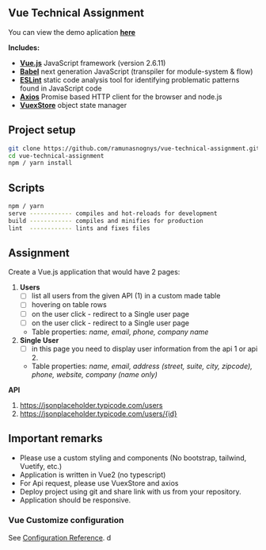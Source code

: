 ## Vue Technical Assignment

You can view the demo aplication [**here**]()

<b>Includes:</b>
- [**Vue.js**](https://vuejs.org//) JavaScript framework (version 2.6.11)
- [**Babel**](https://babeljs.io/) next generation JavaScript (transpiler for module-system & flow)
- [**ESLint**](https://eslint.org/) static code analysis tool for identifying problematic patterns found in JavaScript code
- [**Axios**](https://github.com/axios/axios) Promise based HTTP client for the browser and node.js
- [**VuexStore**](https://vuex.vuejs.org/guide/) object state manager

## Project setup

```bash
git clone https://github.com/ramunasnognys/vue-technical-assignment.git
cd vue-technical-assignment
npm / yarn install
```

## Scripts 

```bash
npm / yarn
serve ------------ compiles and hot-reloads for development
build ------------ compiles and minifies for production
lint  ------------ lints and fixes files
```

## Assignment 
Create a Vue.js application that would have 2 pages:
1. **Users**
   - [ ] list all users from the given API (1) in a custom made table
   - [ ] hovering on table rows
   - [ ] on the user click - redirect to a Single user page
   - [ ] on the user click - redirect to a Single user page
    - Table properties: *name, email, phone, company name*
2. **Single User**
   - [ ] in this page you need to display user information from the api 1 or api 2.
    - Table properties: *name, email, address (street, suite, city, zipcode), phone, website, company (name only)*

**API**
1. https://jsonplaceholder.typicode.com/users
2. https://jsonplaceholder.typicode.com/users/{id}


## Important remarks
- Please use a custom styling and components (No bootstrap, tailwind, Vuetify, etc.)
- Application is written in Vue2 (no typescript)
- For Api request, please use VuexStore and axios
- Deploy project using git and share link with us from your repository.
- Application should be responsive.

### Vue Customize configuration
See [Configuration Reference](https://cli.vuejs.org/config/). d